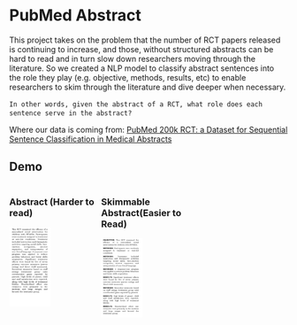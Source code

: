 # PubMed Abstract

This project takes on the problem that the number of RCT 
papers released is continuing to increase, and those, without 
structured abstracts can be hard to read and in turn slow down 
researchers moving through the literature. So we created a NLP 
model to classify abstract sentences into the role they play 
(e.g. objective, methods, results, etc) to enable researchers 
to skim through the literature and dive deeper when necessary.

```
In other words, given the abstract of a RCT, what role does each sentence serve in the abstract?
```

Where our data is coming from: [PubMed 200k RCT: a Dataset for Sequential Sentence Classification in Medical Abstracts](https://arxiv.org/abs/1710.06071)

## Demo
<p align="center">
    <div style="width: 33%; float: left">
        <h3>Abstract (Harder to read)</h3>
        <img alt="Balasana" src="https://github.com/khushimitr/PubMedAbstracts/blob/main/images/Screenshot_1.png" width="45%">
    </div>
    &nbsp; &nbsp; &nbsp; &nbsp;
    <div style="width: 33%; float: left">
        <h3>Skimmable Abstract(Easier to Read)</h3>
        <img alt="Balasana" src="https://github.com/khushimitr/PubMedAbstracts/blob/main/images/Screenshot_2.png" width="45%">
    </div>
</p>
